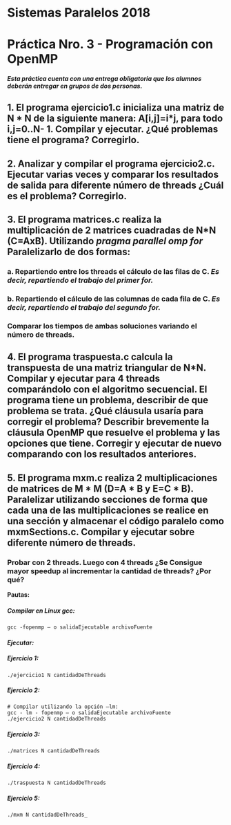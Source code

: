 # Sistemas Paralelos 2018

# Práctica Nro. 3 - Programación con OpenMP

#### *Esta práctica cuenta con una entrega obligatoria que los alumnos deberán entregar en grupos de dos personas.*

## 1. El programa ejercicio1.c inicializa una matriz de N * N de la siguiente manera: A[i,j]=i*j, para todo i,j=0..N- 1. Compilar y ejecutar. ¿Qué problemas tiene el programa? Corregirlo.

## 2. Analizar y compilar el programa ejercicio2.c. Ejecutar varias veces y comparar los resultados de salida para diferente número de threads ¿Cuál es el problema? Corregirlo.

## 3. El programa matrices.c realiza la multiplicación de 2 matrices cuadradas de N*N (C=AxB). Utilizando _pragma parallel omp for_ Paralelizarlo de dos formas:

### a. Repartiendo entre los threads el cálculo de las filas de C. _Es decir, repartiendo el trabajo del primer for._

### b. Repartiendo el cálculo de las columnas de cada fila de C. _Es decir, repartiendo el trabajo del segundo for._

### Comparar los tiempos de ambas soluciones variando el número de threads.

## 4. El programa traspuesta.c calcula la transpuesta de una matriz triangular de N*N. Compilar y ejecutar para 4 threads comparándolo con el algoritmo secuencial. El programa tiene un problema, describir de que problema se trata. ¿Qué cláusula usaría para corregir el problema? Describir brevemente la cláusula OpenMP que resuelve el problema y las opciones que tiene. Corregir y ejecutar de nuevo comparando con los resultados anteriores.

## 5. El programa mxm.c realiza 2 multiplicaciones de matrices de M * M (D=A * B y E=C * B). Paralelizar utilizando secciones de forma que cada una de las multiplicaciones se realice en una sección y almacenar el código paralelo como mxmSections.c. Compilar y ejecutar sobre diferente número de threads.

### Probar con 2 threads. Luego con 4 threads ¿Se Consigue mayor speedup al incrementar la cantidad de threads? ¿Por qué?


**Pautas:**

##### Compilar en Linux gcc:
```
gcc -fopenmp – o salidaEjecutable archivoFuente
```

#### *Ejecutar:*

##### *Ejercicio 1:*
```
./ejercicio1 N cantidadDeThreads
```

##### *Ejercicio 2:*

```
# Compilar utilizando la opción –lm:
gcc - lm - fopenmp – o salidaEjecutable archivoFuente
./ejercicio2 N cantidadDeThreads
```

##### *Ejercicio 3:*

```
./matrices N cantidadDeThreads
```

##### *Ejercicio 4:*

```
./traspuesta N cantidadDeThreads
```

##### *Ejercicio 5:*

```
./mxm N cantidadDeThreads_
```

